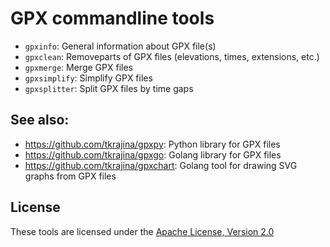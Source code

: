 # GPX commandline tools

* `gpxinfo`: General information about GPX file(s)
* `gpxclean`: Removeparts of GPX files (elevations, times, extensions, etc.)
* `gpxmerge`: Merge GPX files
* `gpxsimplify`: Simplify GPX files
* `gpxsplitter`: Split GPX files by time gaps

## See also:

* <https://github.com/tkrajina/gpxpy>: Python library for GPX files
* <https://github.com/tkrajina/gpxgo>: Golang library for GPX files
* <https://github.com/tkrajina/gpxchart>: Golang tool for drawing SVG graphs from GPX files

## License

These tools are licensed under the [Apache License, Version 2.0](http://www.apache.org/licenses/LICENSE-2.0)